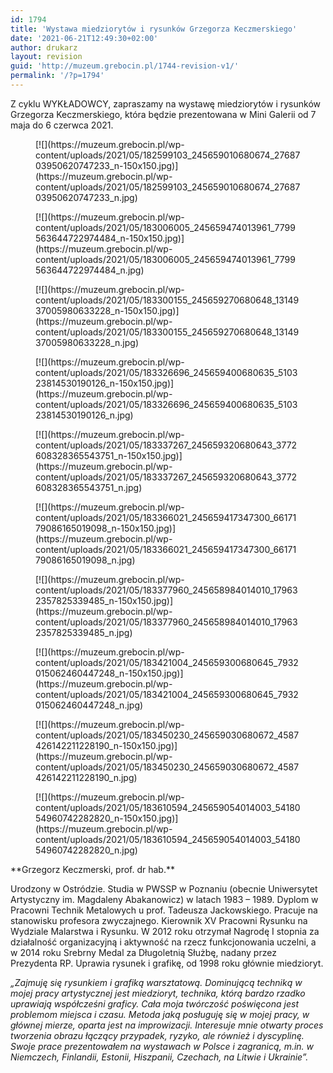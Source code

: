 ```yaml
---
id: 1794
title: 'Wystawa miedziorytów i rysunków Grzegorza Keczmerskiego'
date: '2021-06-21T12:49:30+02:00'
author: drukarz
layout: revision
guid: 'http://muzeum.grebocin.pl/1744-revision-v1/'
permalink: '/?p=1794'
---
```


Z cyklu WYKŁADOWCY, zapraszamy na wystawę miedziorytów i rysunków Grzegorza Keczmerskiego, która będzie prezentowana w Mini Galerii od 7 maja do 6 czerwca 2021.

<div class="gallery galleryid-1794 gallery-columns-5 gallery-size-thumbnail" id="gallery-744"><figure class="gallery-item"><div class="gallery-icon landscape"> [![](https://muzeum.grebocin.pl/wp-content/uploads/2021/05/182599103_245659010680674_2768703950620747233_n-150x150.jpg)](https://muzeum.grebocin.pl/wp-content/uploads/2021/05/182599103_245659010680674_2768703950620747233_n.jpg) </div></figure><figure class="gallery-item"><div class="gallery-icon landscape"> [![](https://muzeum.grebocin.pl/wp-content/uploads/2021/05/183006005_245659474013961_7799563644722974484_n-150x150.jpg)](https://muzeum.grebocin.pl/wp-content/uploads/2021/05/183006005_245659474013961_7799563644722974484_n.jpg) </div></figure><figure class="gallery-item"><div class="gallery-icon landscape"> [![](https://muzeum.grebocin.pl/wp-content/uploads/2021/05/183300155_245659270680648_1314937005980633228_n-150x150.jpg)](https://muzeum.grebocin.pl/wp-content/uploads/2021/05/183300155_245659270680648_1314937005980633228_n.jpg) </div></figure><figure class="gallery-item"><div class="gallery-icon landscape"> [![](https://muzeum.grebocin.pl/wp-content/uploads/2021/05/183326696_245659400680635_510323814530190126_n-150x150.jpg)](https://muzeum.grebocin.pl/wp-content/uploads/2021/05/183326696_245659400680635_510323814530190126_n.jpg) </div></figure><figure class="gallery-item"><div class="gallery-icon landscape"> [![](https://muzeum.grebocin.pl/wp-content/uploads/2021/05/183337267_245659320680643_3772608328365543751_n-150x150.jpg)](https://muzeum.grebocin.pl/wp-content/uploads/2021/05/183337267_245659320680643_3772608328365543751_n.jpg) </div></figure><figure class="gallery-item"><div class="gallery-icon landscape"> [![](https://muzeum.grebocin.pl/wp-content/uploads/2021/05/183366021_245659417347300_6617179086165019098_n-150x150.jpg)](https://muzeum.grebocin.pl/wp-content/uploads/2021/05/183366021_245659417347300_6617179086165019098_n.jpg) </div></figure><figure class="gallery-item"><div class="gallery-icon portrait"> [![](https://muzeum.grebocin.pl/wp-content/uploads/2021/05/183377960_245658984014010_179632357825339485_n-150x150.jpg)](https://muzeum.grebocin.pl/wp-content/uploads/2021/05/183377960_245658984014010_179632357825339485_n.jpg) </div></figure><figure class="gallery-item"><div class="gallery-icon portrait"> [![](https://muzeum.grebocin.pl/wp-content/uploads/2021/05/183421004_245659300680645_7932015062460447248_n-150x150.jpg)](https://muzeum.grebocin.pl/wp-content/uploads/2021/05/183421004_245659300680645_7932015062460447248_n.jpg) </div></figure><figure class="gallery-item"><div class="gallery-icon portrait"> [![](https://muzeum.grebocin.pl/wp-content/uploads/2021/05/183450230_245659030680672_4587426142211228190_n-150x150.jpg)](https://muzeum.grebocin.pl/wp-content/uploads/2021/05/183450230_245659030680672_4587426142211228190_n.jpg) </div></figure><figure class="gallery-item"><div class="gallery-icon portrait"> [![](https://muzeum.grebocin.pl/wp-content/uploads/2021/05/183610594_245659054014003_5418054960742282820_n-150x150.jpg)](https://muzeum.grebocin.pl/wp-content/uploads/2021/05/183610594_245659054014003_5418054960742282820_n.jpg) </div></figure> </div>**Grzegorz Keczmerski, prof. dr hab.**

Urodzony w Ostródzie. Studia w PWSSP w Poznaniu (obecnie Uniwersytet Artystyczny im. Magdaleny Abakanowicz) w latach 1983 – 1989. Dyplom w Pracowni Technik Metalowych u prof. Tadeusza Jackowskiego. Pracuje na stanowisku profesora zwyczajnego. Kierownik XV Pracowni Rysunku na Wydziale Malarstwa i Rysunku. W 2012 roku otrzymał Nagrodę I stopnia za działalność organizacyjną i aktywność na rzecz funkcjonowania uczelni, a w 2014 roku Srebrny Medal za Długoletnią Służbę, nadany przez Prezydenta RP. Uprawia rysunek i grafikę, od 1998 roku głównie miedzioryt.

*„Zajmuję się rysunkiem i grafiką warsztatową. Dominującą techniką w mojej pracy artystycznej jest miedzioryt, technika, którą bardzo rzadko uprawiają współcześni graficy. Cała moja twórczość poświęcona jest problemom miejsca i czasu. Metoda jaką posługuję się w mojej pracy, w głównej mierze, oparta jest na improwizacji. Interesuje mnie otwarty proces tworzenia obrazu łączący przypadek, ryzyko, ale również i dyscyplinę. Swoje prace prezentowałem na wystawach w Polsce i zagranicą, m.in. w Niemczech, Finlandii, Estonii, Hiszpanii, Czechach, na Litwie i Ukrainie”.*